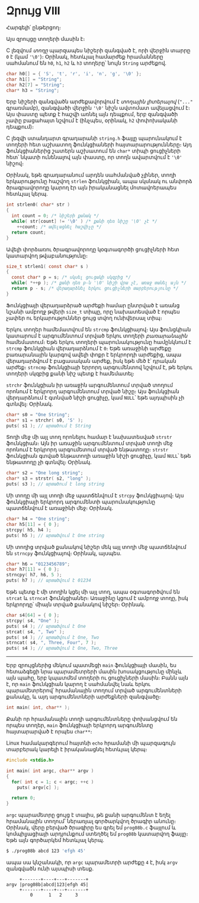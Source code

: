 # Զրույց VIII

Հարգելի՛ ընթերցող։

Այս զրույցը տողերի մասին է։

C լեզվում *տողը* պարզապես նիշերի զանգված է, որի վերջին տարրը `0` է (կամ `'\0'`)։ Օրինակ, հետևյալ համարժեք հրամանները սահմանում են `h0`, `h1`, `h2` և `h3` տողերը՝ նույն `String` արժեքով․

```c
char h0[] = { 'S', 't', 'r', 'i', 'n', 'g', '\0' };
char h1[] = "String";
char h2[7] = "String";
char* h3 = "String";
```

Երբ նիշերի զանգվածն արժեքավորվում է *տողային լիտերալով* (`"..."` գրառմամբ), զանգվածի վերջին `'\0'` նիշն ավտոմատ ավելացվում է։ Այս փաստը պետք է հաշվի առնել այն դեպքում, երբ զանգվածի չափը բացահայտ նշվում է (ինչպես, օրինակ, `h2` փոփոխականի դեպքում)։

C լեզվի ստանդարտ գրադարանի `string.h` ֆայլը պարունակում է տողերի հետ աշխատող ֆունկցիաների հայտարարությունները։ Այդ ֆունկցիաներից շատերն աշխատում են `char*` տիպի ցուցիչների հետ՝ նկատի ունենալով այն փաստը, որ տողն ավարտվում է `'\0'` նիշով։

Օրինակ, եթե գրադարանում արդեն սահմանված չլիներ, տողի երկարությունը հաշվող `strlen` ֆունկցիան, ապա սկսնակ ու անփորձ ծրագրավորողը կարող էր այն իրականացնել մոտավոերապես հետևյալ կերպ․

```c
int strlen0( char* str )
{
  int count = 0; /* նիշերի քանակ */
  while( str[count] != '\0' ) /* քանի դեռ նիշը '\0' չէ */
    ++count; /* ավելացնել հաշվիչը */
  return count;
}
```

Ավելի փորձառու ծրագրավորողը կօգտագործի ցուցիչների հետ կատարվող թվաբանությունը։

```c
size_t strlen1( const char* s )
{
  const char* p = s; /* սկսել ցուցակի սկզբից */
  while( *++p ); /* քանի դեռ p-ն '\0' նիշի վրա չէ, առաջ տանել այն */
  return p - s; /* վերադարձնել երկու ցուցիչների տարբերությունը */
}
```

Ֆունկցիայի վերադարձրած արժեքի համար ընտրված է առանց նշանի ամբողջ թվերի `size_t` տիպը, որը նախատեսված է որպես չափեր ու երկարություններ ցույց տվող ունիվերսալ տիպ։

Երկու տողեր համեմատվում են `strcmp` ֆունկցիայով։ Այս ֆունցկիան կատարում է արգումենտում տրված երկու տողերի _բառարանային_ համեմատում։ Եթե երկու տողերի պարունակությունը համընկնում է `strcmp` ֆունկցիան վերադարձնում է `0`։ Եթե առաջինի արժեքը բառարանային կարգով ավելի փոքր է երկրորդի արժեքից, ապա վերադարձվում է բացասական արժեք, իսկ եթե մեծ է՝ դրական արժեք։ `strncmp` ֆունկցիայի երրորդ արգումենտով նշվում է, թե երկու տողերի սկզբից քանի նիշ պետք է համեմատել։


`strchr` ֆունկցիան իր առաջին արգումենտում տրված տողում որոնում է երկրորդ արգումենտում տրված նիշը։ Այս ֆունկցիան վերդարձնում է գտնված նիշի ցուցիչը, կամ `NULL`՝ եթե այդպիսին չի գտնվել։ Օրինակ․

```c
char* s0 = "One String";
char* s1 = strchr( s0, 'S' );
puts( s1 ); // արտածում է String
```

Տողի մեջ մի այլ տող որոնելու համար է նախատեսված `strstr` ֆունկցիան։ Այն իր առաջին արգումենտում տրված տողի մեջ որոնում է երկրորդ արգումետում տրված ենթատողը։ `strstr` ֆունկցիան գտված ենթատողի առաջին նիշի ցուցիչը, կամ `NULL`՝ եթե ենթատողը չի գտնվել։ Օրինակ․

```c
char* s2 = "One long string";
char* s3 = strstr( s2, "long" );
puts( s3 ); // արտածում է long string
```

Մի տողը մի այլ տողի մեջ պատճենվում է `strcpy` ֆունկցիայով։ Այս ֆունկցիայի երկրորդ արգումենտի պարունակությունը պատճենվում է առաջինի մեջ։ Օրինակ․

```c
char* h4 = "One string";
char h5[11] = { 0 };
strcpy( h5, h4 );
puts( h5 ); // արտածվում է One string
```

Մի տողից տրված քանակով նիշեր մեկ այլ տողի մեջ պատճենվում են `strncpy` ֆունկցիայով։ Օրինակ, այսպես․

```c
char* h6 = "0123456789";
char h7[11] = { 0 };
strncpy( h7, h6, 5 );
puts( h7 ); // արտածվում է 01234
```

Եթե պետք է մի տողին կցել մի այլ տող, ապա օգտագործվում են `strcat` և `strncat` ֆունկցիաներ։ Առաջինը կցում է ամբողջ տողը, իսկ երկրորդը՝ միայն տրված քանակով նիշեր։ Օրինակ․

```c
char s4[64] = { 0 };
strcpy( s4, "One" );
puts( s4 ); // արտածվում է One
strcat( s4, ", Two" );
puts( s4 ); // արտածվում է One, Two
strncat( s4, ", Three, Four", 7 );
puts( s4 ); // արտածվում է One, Two, Three
```


----

Երբ զրույցներից մեկում պատմեցի `main` ֆունկցիայի մասին, ես հետաձգեցի նրա պարամետրերի մասին խոսակցությունը մինչև այն պահը, երբ կպատմեմ տողերի ու ցուցիչների մասին։ 
Բանն այն է, որ `main` ֆունկցիան կարող է սահմանվել նաև երկու պարամետրերով՝ հրամանային տողում տրված արգումենտների քանակը, և այդ արգումենտների արժեքների զանգվածը։ 

```c
int main( int, char** );
```

Քանի որ հրամանային տողի արգումենտները փոխանցվում են որպես տողեր, `main` ֆունկցիայի երկրորդ արգումենտը հայտարարված է որպես `char**`։

Linux համակարգերում հայտնի `echo` հրամանի մի պարզագույն տարբերակ կարելի է իրականացնել հետևյալ կերպ։

```c
#include <stdio.h>

int main( int argc, char** argv )
{
  for( int c = 1; c < argc; ++c )
    puts( argv[c] );

  return 0;
}
```

`argc` պարամետրը ցույց է տալիս, թե քանի արգումենտ է եղել հրամանային տողում՝ ներառյալ գործարկվող ծրագիր անունը։ Օրինակ, վերը բերված ծրագիրը ես գրել եմ `prog08b.c` ֆայլում և կոմպիլյացիայի արդյունքում ստեղծել եմ `prog08b` կատարվող ֆայլը։ Եթե այն գործարկեմ հետևյալ կերպ․

```bash
$ ./prog08b abcd 123 'efgh 45'
```

ապա սա կնշանակի, որ `argc` պարամետրի արժեքը `4` է, իսկ `argv` զանգվածն ունի այսպիսի տեսք․

```
     +-------+----+---+-------+
argv |prog08b|abcd|123|efgh 45|
     +-------+----+---+-------+
         0      1   2     3
```


